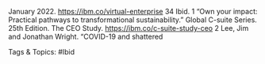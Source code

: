 January 2022. https://ibm.co/virtual-enterprise
34 Ibid. 1  “Own your impact: Practical pathways to transformational 
sustainability.” Global C-suite Series. 25th Edition. 
The CEO Study. https://ibm.co/c-suite-study-ceo 
2  Lee, Jim and Jonathan Wright. “COVID-19 and shattered 

   Tags & Topics:
   #Ibid